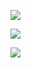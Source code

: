 ![](https://drive.google.com/file/d/1ydERSuuR5AlFBo_fp7BJ2EEDrOLX1_He/view?usp=drive_link)

![](https://drive.google.com/file/d/172bh8EIdYVMtFdhHYol4LIDS1lIPrkeP/view?usp=drive_link)

![](https://drive.google.com/file/d/1VT6pjyjvezueURgH8AXzo07E1t32nZSW/view?usp=drive_link)